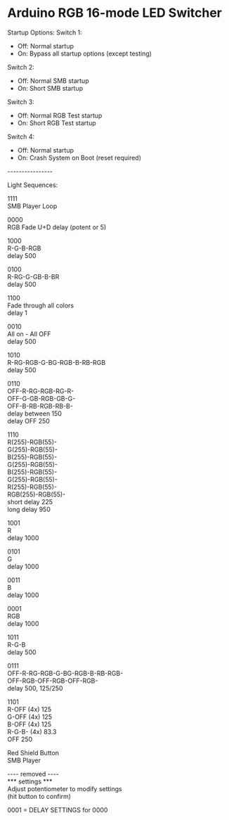 Arduino RGB 16-mode LED Switcher
================

Startup Options:
Switch 1:
	
* Off: Normal startup
* On: Bypass all startup options (except testing)

Switch 2:

* Off:    Normal SMB startup
* On:   Short SMB startup

Switch 3:

* Off:    Normal RGB Test startup
* On:   Short RGB Test startup

Switch 4:

* Off:    Normal startup
* On:   Crash System on Boot (reset required)

\----------------

Light Sequences:

1111
<br>SMB Player Loop


0000
<br>RGB Fade U+D delay (potent or 5)


1000
<br>R-G-B-RGB
<br>delay 500


0100
<br>R-RG-G-GB-B-BR
<br>delay 500


1100
<br>Fade through all colors
<br>delay 1


0010
<br>All on - All OFF
<br>delay 500


1010
<br>R-RG-RGB-G-BG-RGB-B-RB-RGB 
<br>delay 500


0110
<br>OFF-R-RG-RGB-RG-R-
<br>OFF-G-GB-RGB-GB-G-
<br>OFF-B-RB-RGB-RB-B-
<br>delay between 150
<br>delay OFF 250


1110
<br>R(255)-RGB(55)-
<br>G(255)-RGB(55)-
<br>B(255)-RGB(55)-
<br>G(255)-RGB(55)-
<br>B(255)-RGB(55)-
<br>G(255)-RGB(55)-
<br>R(255)-RGB(55)-
<br>RGB(255)-RGB(55)-
<br>short delay 225
<br>long delay 950



1001
<br>R
<br>delay 1000

0101
<br>G
<br>delay 1000

0011
<br>B
<br>delay 1000

0001
<br>RGB
<br>delay 1000

1011
<br>R-G-B 
<br>delay 500


0111
<br>OFF-R-RG-RGB-G-BG-RGB-B-RB-RGB-
<br>OFF-RGB-OFF-RGB-OFF-RGB-
<br>delay 500, 125/250


1101
<br>R-OFF (4x) 125
<br>G-OFF (4x) 125
<br>B-OFF (4x) 125
<br>R-G-B- (4x) 83.3
<br>OFF 250


Red Shield Button
<br>SMB Player

---- removed ----
<br>*** settings ***
<br>Adjust potentiometer to modify settings
<br>(hit button to confirm)

0001 = DELAY SETTINGS for 0000
